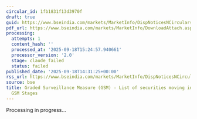 ```yaml
---
circular_id: 1fb1831f13d3970f
draft: true
guid: https://www.bseindia.com/markets/MarketInfo/DispNoticesNCirculars.aspx?Noticeid={FA1BD17F-9ED5-4673-9981-A34DD9B70FC7}&noticeno=20250918-54&dt=09/18/2025&icount=54&totcount=61&flag=0
pdf_url: https://www.bseindia.com/markets/MarketInfo/DownloadAttach.aspx?id=20250918-54&attachedId=c59899b1-9c15-4831-b706-e8c9e39f1fc8
processing:
  attempts: 1
  content_hash: ''
  processed_at: '2025-09-18T15:24:57.940661'
  processor_version: '2.0'
  stage: claude_failed
  status: failed
published_date: '2025-09-18T14:31:25+00:00'
rss_url: https://www.bseindia.com/markets/MarketInfo/DispNoticesNCirculars.aspx?Noticeid={FA1BD17F-9ED5-4673-9981-A34DD9B70FC7}&noticeno=20250918-54&dt=09/18/2025&icount=54&totcount=61&flag=0
source: bse
title: Graded Surveillance Measure (GSM) - List of securities moving into their respective
  GSM Stages
---
```


Processing in progress...